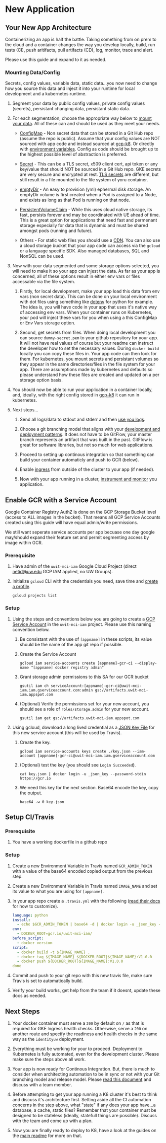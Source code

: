 # New Application

## Your New App Architecture

Containerizing an app is half the battle.  Taking something from on prem to the cloud and a container changes the way you develop locally, build, run tests (CI), push aritifacts, pull artifacts (CD), log, monitor, trace and alert.

Please use this guide and expand to it as needed.

### Mounting Data/Config

Secrets, config values, variable data, static data...you now need to change how you source this data and inject it into your runtime for local development and a kubernetes runtime.

1. Segment your data by public config values, private config values (secrets), persistant changing data, persistant static data.

2. For each segmentation, choose the appropriate way below to [mount your data](https://cloud.google.com/kubernetes-engine/docs/concepts/volumes).  All of these can and should be used as they meet your needs.

   * [ConfigMap](https://cloud.google.com/kubernetes-engine/docs/concepts/configmap) - Non secret data that can be stored in a Git Hub repo (assume the repo is public).  Assume that your config values are NOT sourced with app code and instead sourced at [gcp-k8](https://github.com/UWIT-IAM/gcp-k8).  Or directly with [environment variables](https://kubernetes.io/docs/tasks/inject-data-application/define-environment-variable-container/).  Config as code should be brought up to the highest possible level of abstraction is preferred.

   * [Secret](https://cloud.google.com/kubernetes-engine/docs/concepts/secret) - This can be a TLS secret, x509 client cert, api token or any key/value that should NOT be sourced in a Git Hub repo.  GKE secrets are very secure and encrypted at rest.  [TLS secrets](https://github.com/UWIT-IAM/gcp-docs/blob/master/docs/new-ingress.md#kubernetes-setup) are different, but still result in a file mounted to the file system of yoru container.

   * [emptyDir](https://kubernetes.io/docs/concepts/storage/volumes/#emptydir) - An easy to provision (yml) ephermal disk storage.  An emptyDir volume is first created when a Pod is assigned to a Node, and exists as long as that Pod is running on that node.

   * [PersistentVolumeClaim](https://kubernetes.io/docs/concepts/storage/persistent-volumes/) - While this uses cloud native storage, its fast, persists forever and may be coordinated with UE ahead of time.  This is a great option for applications that need fast and permenant storage especially for data that is dynamic and must be shared amongst pods (running and future).

   * Others - For static web files you should use a [CDN](new-cdn.md).  You can also use a cloud storage bucket that your app code can access via the `gcloud` or a language specific SDK.  Also managed databases, SQL and NonSQL can be used.

3. Now with your data segmented and some storage options selected, you will need to make it so your app can injest the data.  As far as your app is concerned, all of these options result in either env vars or files accessable via the file system.

   1. Firstly, for local development, make your app load this data from env vars (non secret data).  This can be done on your local environment with dot files using something like [dotenv](https://github.com/theskumar/python-dotenv) for python for example.  The idea is, you will have code in your app that uses it's native way of accessing env vars.  When your container runs on Kubernetes, your pod will inject these vars for you when using a this ConfigMap or Env Vars storage option.

   2. Second, get secrets from files.  When doing local development you can source `dummy-secret.pem` to your github repository for your app.  It will not have real values of course but your readme can instruct the developer how to set the necessary values.  During `docker build` locally you can copy these files in.  Your app code can then look for them.  For kubernetes, you mount secrets and persistant volumes so they appear in the same directories/files in the file system for your app.  There are assumptions made by kubernetes and defaults so please understand how these files are created and updated on a per storage option basis.

4. You should now be able to run your application in a container locally, and, ideally, with the right config stored in [gcp-k8](https://github.com/UWIT-IAM/gcp-k8) it can run in kubernetes.

5. Next steps...

    1. Send all logs/data to stdout and stderr and then [use you logs](get-logs.md).

    1. Choose a git branching model that aligns with your [development and deployment patterns](https://docs.google.com/document/d/1ecFyX3HcnE8BGoc8MOvTkXyUozt7ao-0R-T7-iF0v9I/edit).  It does not have to be GitFlow, your master branch represents an artifact that was built in the past.  GitFlow is great for software libraries, but not so much for web applications.

    1. Proceed to setting up continous integration so that something can build your container automaticly and push to GCR (below).

    1. Enable [ingress](new-ingress.md) from outside of the cluster to your app (if needed).

    1. Now with your app running in a cluster, [instrument and monitor](https://docs.google.com/document/d/1LVZ6y0ErvEFooQFUtzycRvujTJj_dnDfZ8RnZrdTT6Q/edit) you application.

## Enable GCR with a Service Account

Google Container Registry AuthZ is done on the GCP Storage Bucket level (access to ALL images in the bucket).  That means all GCP Service Accounts created using this guide will have equal admin/write permissions.

We still want seperate service accounts per app becuase one day google may/should expand their feature set and permit segmenting access by image within GCR.

### Prerequisite

1. Have admin of the `uwit-mci-iam` Google Cloud Project (direct netid@uw.edu GCP IAM applied, no UW Groups).
1. Initialize `gcloud` CLI with the credentials you need, save time and [create a profile](new-gcloud-profile.md).

    ```
    gcloud projects list
    ```

### Setup

1. Using the steps and conventions below you are going to create a [GCP Service Account](https://cloud.google.com/iam/docs/creating-managing-service-accounts) in the `uwit-mci-iam` project.  Please use this naming convention below.

   1. Be consistant with the use of `[appname]` in these scripts, its value should be the name of the app git repo if possible.
   1. Create the Service Account

        ```
        gcloud iam service-accounts create [appname]-gcr-ci --display-name "[appname] docker registry admin"
        ```

   1. Grant storage admin permissions to this SA for our GCR bucket

        ```
        gsutil iam ch serviceAccount:[appname]-gcr-ci@uwit-mci-iam.iam.gserviceaccount.com:admin gs://artifacts.uwit-mci-iam.appspot.com
        ```

   1. (Optional) Verify the permissions set for your new account, you should see a role of `roles/storage.admin` for your new account.

       ```
       gsutil iam get gs://artifacts.uwit-mci-iam.appspot.com
       ```

1. Using gcloud, download a long lived credential as a [JSON Key File](https://cloud.google.com/container-registry/docs/advanced-authentication#json_key_file) for this new service account (this will be used by Travis).

    1. Create the key.

        ```
        gcloud iam service-accounts keys create ./key.json --iam-account [appname]-gcr-ci@uwit-mci-iam.iam.gserviceaccount.com
        ```

    1. (Optional) test the key (you should see `Login Succeeded`).

        ```
        cat key.json | docker login -u _json_key --password-stdin https://gcr.io
        ```

    1. We need this key for the next section.  Base64 encode the key, copy the output.

        ```
        base64 -w 0 key.json
        ```

## Setup CI/Travis

### Prerequisite

1. You have a working dockerfile in a github repo

### Setup

1. Create a new Environment Variable in Travis named `GCR_ADMIN_TOKEN` with a value of the base64 encoded copied output from the previous step.

1. Create a new Environment Variable in Travis named `IMAGE_NAME` and set its value to what you are using for `[appname]`.

1. In your app repo create a `.travis.yml` with the following ([read their docs](https://docs.travis-ci.com/) for how to customize).

    ```YAML
    language: python
    install:
      - echo $GCR_ADMIN_TOKEN | base64 -d | docker login -u _json_key --password-stdin https://gcr.io
    env:
      - DOCKER_ROOT=gcr.io/uwit-mci-iam/
    before_script:
      - docker version
    script:
      - docker build -t ${IMAGE_NAME} .
      - docker tag ${IMAGE_NAME} ${DOCKER_ROOT}${IMAGE_NAME}:V1.0.0
      - docker push ${DOCKER_ROOT}${IMAGE_NAME}:V1.0.0
    done
    ```

1. Commit and push to your git repo with this new travis file, make sure Travis is set to automatically build.

1. Verify your build works, get help from the team if it doesnt, update these docs as needed.

## Next Steps

1. Your docker container must serve a `200` by default on `/` as that is required for GKE Ingress health checks.  Otherwise, serve a `200` on another route and specify the readiness and health checks in the same way as the `identityuw` deployment.

1. Everything must be working for your to proceed.  Deployment to Kubernetes is fully automated, even for the development cluster. Please make sure the steps above all work.

1. Your app is now ready for Continous Integration.  But, there is much to consider when architecting automation to be in sync or not with your Git branching model and release model.  Please [read this document](https://docs.google.com/document/d/1ecFyX3HcnE8BGoc8MOvTkXyUozt7ao-0R-T7-iF0v9I/edit) and discuss with a team member.

1. Before attempting to get your app running a K8 cluster it's best to think and discuss it's architecture first.  Setting aside all the CI automation concerns in the step above, what "state" if any does your app have...a database, a cache, static files?  Remember that your container must be designed to be stateless (ideally, statefull things are possible).  Discuss with the team and come up with a plan.

1. Now you are finally ready to deploy to K8, have a look at the guides on the [main readme](README.md) for more on that.